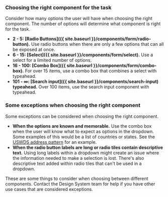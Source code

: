 ### Choosing the right component for the task
Consider how many options the user will have when choosing the right component. The number of options will determine what component is right for the task. 

* **2 - 5: [Radio Buttons]({{ site.baseurl }}/components/form/radio-button).** Use radio buttons when there are only a few options that can all be exposed at once.
* **6 - 15: [Select]({{ site.baseurl }}/components/form/select).** Use a select for a limited number of options.
* **16 - 100: [Combo Box]({{ site.baseurl }}/components/form/combo-box).** For over 15 items, use a combo box that combines a select with typeahead.
* **101 - ∞: [Search input]({{ site.baseurl }}/components/search-input) typeahead.** Over 100 items, use the search input component with typeahead.

### Some exceptions when choosing the right component
Some exceptions can be considered when choosing the right component. 

* **When the options are known and memorable.** Use the combo box when the user will know what to expect as options in the dropdown. Some examples of this would be a list of countries or states. See the [USWDS address pattern](https://designsystem.digital.gov/patterns/create-a-user-profile/address/#guidance-2) for an example.
* **When the radio button labels are long or radio tiles contain descriptive text.** Using long labels within a dropdown might create an issue where the information needed to make a selection is lost. There's also descriptive text added within radio tiles that can't be used in a dropdown. 

These are some things to consider when choosing between different components. Contact the Design System team for help if you have other use cases that are considered exceptions.